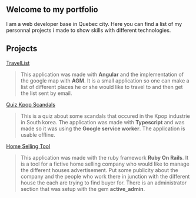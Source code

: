 ## Welcome to my portfolio
I am a web developer base in Quebec city. Here you can find a list of my personnal projects
i made to show skills with different technologies.


## Projects

[TravelList](http://heroku.com "Find me on Heroku")
> This application was made with __Angular__ and the implementation of the google map with __AGM__. It is a small application so one can make a list of 
  different places he or she would like to travel to and then get the list sent by email.

[Quiz Kpop Scandals](http://heroku.com "Find me on Heroku")
> This is a quiz about some scandals that occured in the Kpop industrie in South korea.
  The application was made with __Typescript__ and was made so it was using the __Google service worker__.
  The application is usable offline.
  
[Home Selling Tool](http://heroku.com "Find me on Heroku")
> This application was made with  the ruby framework __Ruby On Rails__. It is a tool for a fictive home selling company
  who would like to manage the different houses advertisement. Put some publicity about the company and the people who work there
  in junction with the different house the each are trying to find buyer for. There is an administrator section that was
  setup with the gem __active_admin__.
